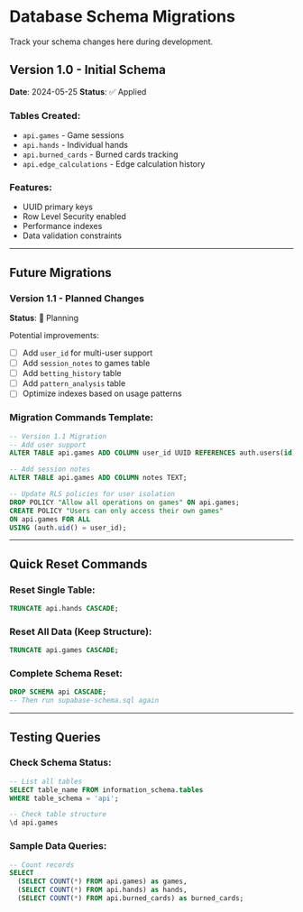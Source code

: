 # Database Schema Migrations

Track your schema changes here during development.

## Version 1.0 - Initial Schema

**Date**: 2024-05-25
**Status**: ✅ Applied

### Tables Created:

- `api.games` - Game sessions
- `api.hands` - Individual hands
- `api.burned_cards` - Burned cards tracking
- `api.edge_calculations` - Edge calculation history

### Features:

- UUID primary keys
- Row Level Security enabled
- Performance indexes
- Data validation constraints

---

## Future Migrations

### Version 1.1 - Planned Changes

**Status**: 🚧 Planning

Potential improvements:

- [ ] Add `user_id` for multi-user support
- [ ] Add `session_notes` to games table
- [ ] Add `betting_history` table
- [ ] Add `pattern_analysis` table
- [ ] Optimize indexes based on usage patterns

### Migration Commands Template:

```sql
-- Version 1.1 Migration
-- Add user support
ALTER TABLE api.games ADD COLUMN user_id UUID REFERENCES auth.users(id);

-- Add session notes
ALTER TABLE api.games ADD COLUMN notes TEXT;

-- Update RLS policies for user isolation
DROP POLICY "Allow all operations on games" ON api.games;
CREATE POLICY "Users can only access their own games"
ON api.games FOR ALL
USING (auth.uid() = user_id);
```

---

## Quick Reset Commands

### Reset Single Table:

```sql
TRUNCATE api.hands CASCADE;
```

### Reset All Data (Keep Structure):

```sql
TRUNCATE api.games CASCADE;
```

### Complete Schema Reset:

```sql
DROP SCHEMA api CASCADE;
-- Then run supabase-schema.sql again
```

---

## Testing Queries

### Check Schema Status:

```sql
-- List all tables
SELECT table_name FROM information_schema.tables
WHERE table_schema = 'api';

-- Check table structure
\d api.games
```

### Sample Data Queries:

```sql
-- Count records
SELECT
  (SELECT COUNT(*) FROM api.games) as games,
  (SELECT COUNT(*) FROM api.hands) as hands,
  (SELECT COUNT(*) FROM api.burned_cards) as burned_cards;
```
